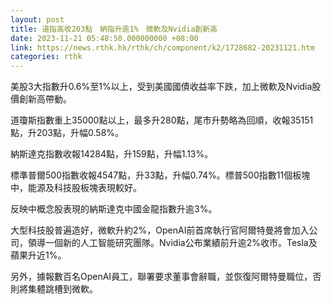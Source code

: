 ```yaml
---
layout: post
title: 道指高收203點　納指升逾1%　微軟及Nvidia創新高
date: 2023-11-21 05:48:50.000000000 +08:00
link: https://news.rthk.hk/rthk/ch/component/k2/1728682-20231121.htm
categories: rthk
---
```


美股3大指數升0.6%至1%以上，受到美國國債收益率下跌，加上微軟及Nvidia股價創新高帶動。

道瓊斯指數重上35000點以上，最多升280點，尾市升勢略為回順，收報35151點，升203點，升幅0.58%。

納斯達克指數收報14284點，升159點，升幅1.13%。

標準普爾500指數收報4547點，升33點，升幅0.74%。標普500指數11個板塊中，能源及科技股板塊表現較好。

反映中概念股表現的納斯達克中國金龍指數升逾3%。

大型科技股普遍造好，微軟升約2%，OpenAI前首席執行官阿爾特曼將會加入公司，領導一個新的人工智能研究團隊。Nvidia公布業績前升逾2%收市。Tesla及蘋果升近1%。

另外，據報數百名OpenAI員工，聯署要求董事會辭職，並恢復阿爾特曼職位，否則將集體跳槽到微軟。
